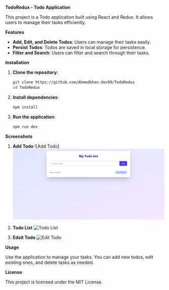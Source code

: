 **TodoRedux - Todo Application**

This project is a Todo application built using React and Redux. It allows users to manage their tasks efficiently.

**Features**

- **Add, Edit, and Delete Todos**: Users can manage their tasks easily.
- **Persist Todos**: Todos are saved in local storage for persistence.
- **Filter and Search**: Users can filter and search through their tasks.

**Installation**

1. **Clone the repository**:
   ```bash
   git clone https://github.com/Ahmedkhan-dev99/TodoRedux
   cd TodoRedux
   ```

2. **Install dependencies**:
   ```bash
   npm install
   ```

3. **Run the application**:
   ```bash
   npm run dev
   ```



**Screenshots**

1. **Add Todo**
   ![Add Todo]<img src="preview/image1.png" alt="Add Todo image" />

2. **Todo List**
   ![Todo List](../todolist//preview//image2.png)

3. **Edsit Todo**
   ![Edit Todo](../todolist//preview//image3.png)



**Usage**

Use the application to manage your tasks. You can add new todos, edit existing ones, and delete tasks as needed.

**License**

This project is licensed under the MIT License.
